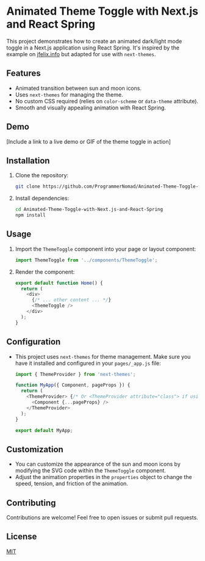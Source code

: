 # Animated Theme Toggle with Next.js and React Spring

This project demonstrates how to create an animated dark/light mode toggle in a Next.js application using React Spring. It's inspired by the example on [jfelix.info](https://jfelix.info/blog/using-react-spring-to-animate-svg-icons-dark-mode-toggle) but adapted for use with `next-themes`.

## Features

*   Animated transition between sun and moon icons.
*   Uses `next-themes` for managing the theme.
*   No custom CSS required (relies on `color-scheme` or `data-theme` attribute).
*   Smooth and visually appealing animation with React Spring.

## Demo

[Include a link to a live demo or GIF of the theme toggle in action]

## Installation

1.  Clone the repository:

    ```bash
    git clone https://github.com/ProgrammerNomad/Animated-Theme-Toggle-with-Next.js-and-React-Spring.git
    ```

2.  Install dependencies:

    ```bash
    cd Animated-Theme-Toggle-with-Next.js-and-React-Spring
    npm install
    ```

## Usage

1.  Import the `ThemeToggle` component into your page or layout component:

    ```javascript
    import ThemeToggle from '../components/ThemeToggle';
    ```

2.  Render the component:

    ```javascript
    export default function Home() {
      return (
        <div>
          {/* ... other content ... */}
          <ThemeToggle />
        </div>
      );
    }
    ```

## Configuration

*   This project uses `next-themes` for theme management. Make sure you have it installed and configured in your `pages/_app.js` file:

    ```javascript
    import { ThemeProvider } from 'next-themes';

    function MyApp({ Component, pageProps }) {
      return (
        <ThemeProvider> {/* Or <ThemeProvider attribute="class"> if using data-theme attribute */}
          <Component {...pageProps} />
        </ThemeProvider>
      );
    }

    export default MyApp;
    ```

## Customization

*   You can customize the appearance of the sun and moon icons by modifying the SVG code within the `ThemeToggle` component.
*   Adjust the animation properties in the `properties` object to change the speed, tension, and friction of the animation.

## Contributing

Contributions are welcome! Feel free to open issues or submit pull requests.

## License

[MIT](https://choosealicense.com/licenses/mit/)